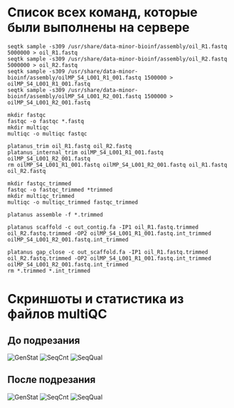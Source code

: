 # Список всех команд, которые были выполнены на сервере
```
seqtk sample -s309 /usr/share/data-minor-bioinf/assembly/oil_R1.fastq 5000000 > oil_R1.fastq
seqtk sample -s309 /usr/share/data-minor-bioinf/assembly/oil_R2.fastq 5000000 > oil_R2.fastq
seqtk sample -s309 /usr/share/data-minor-bioinf/assembly/oilMP_S4_L001_R1_001.fastq 1500000 > oilMP_S4_L001_R1_001.fastq
seqtk sample -s309 /usr/share/data-minor-bioinf/assembly/oilMP_S4_L001_R2_001.fastq 1500000 > oilMP_S4_L001_R2_001.fastq

mkdir fastqc
fastqc -o fastqc *.fastq
mkdir multiqc
multiqc -o multiqc fastqc

platanus_trim oil_R1.fastq oil_R2.fastq 
platanus_internal_trim oilMP_S4_L001_R1_001.fastq oilMP_S4_L001_R2_001.fastq 
rm oilMP_S4_L001_R1_001.fastq oilMP_S4_L001_R2_001.fastq oil_R1.fastq oil_R2.fastq

mkdir fastqc_trimmed
fastqc -o fastqc_trimmed *trimmed
mkdir multiqc_trimmed
multiqc -o multiqc_trimmed fastqc_trimmed

platanus assemble -f *.trimmed

platanus scaffold -c out_contig.fa -IP1 oil_R1.fastq.trimmed oil_R2.fastq.trimmed -OP2 oilMP_S4_L001_R1_001.fastq.int_trimmed oilMP_S4_L001_R2_001.fastq.int_trimmed

platanus gap_close -c out_scaffold.fa -IP1 oil_R1.fastq.trimmed oil_R2.fastq.trimmed -OP2 oilMP_S4_L001_R1_001.fastq.int_trimmed oilMP_S4_L001_R2_001.fastq.int_trimmed
rm *.trimmed *.int_trimmed
```

# Скриншоты и статистика из файлов multiQC
## До подрезания
![GenStat](https://user-images.githubusercontent.com/33320473/139153418-7ba71d98-7478-427a-82a7-2c754ef2d304.png)
![SeqCnt](https://user-images.githubusercontent.com/33320473/139153427-24e42738-3995-42b3-95b6-f5c1cc2b09eb.png)
![SeqQual](https://user-images.githubusercontent.com/33320473/139153434-3211c2b1-de69-402c-ba0f-147b64e0bcc8.png)
## После подрезания
![GenStat](https://user-images.githubusercontent.com/33320473/139153501-4673ce41-13e8-4a9d-94a4-976a9f8de473.png)
![SeqCnt](https://user-images.githubusercontent.com/33320473/139153519-80a777a4-8a30-4668-9c4e-75310688b49f.png)
![SeqQual](https://user-images.githubusercontent.com/33320473/139153531-80cc6217-e602-442a-8aa2-46292517354c.png)
